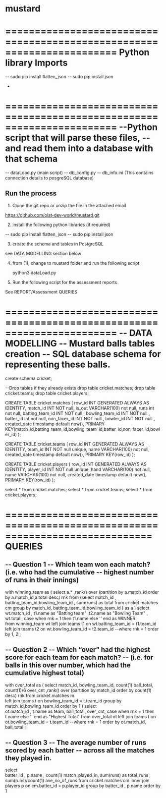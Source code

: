 # mustard
=======================================================================
Python library Imports
=======================================================================

-- sudo pip install flatten_json
-- sudo pip install json

-
=======================================================================
--Python script that will parse these files, 
--and read them into a database with that schema
=======================================================================

-- dataLoad.py (main script)
-- db_config.py
-- db_info.ini  (This contains connection details to posgreSQL database)


Run the process
-----------------

1.	Clone the git repo or unzip the file in the attached email

https://github.com/olat-dev-world/mustard.git

2.	install the following python libraries (if required) 

-- sudo pip install flatten_json
-- sudo pip install json

3.	create the schema and tables in PostgreSQL 

see DATA MODELLING section below


4.	from (1), change to mustard folder and run the following script

 	python3 dataLoad.py

5.	Run the following script for the assessment reports

See REPORT/Assessment QUERIES


=======================================================================
-- DATA MODELLING
-- Mustard balls tables creation 
-- SQL database schema for representing these balls.
======================================================================

create schema cricket;

--Drop tables if they already exists
drop table cricket.matches;
drop table cricket.teams;
drop table cricket.players;

CREATE TABLE cricket.matches (
    row_id INT GENERATED ALWAYS AS IDENTITY,
    match_id INT NOT null,
    is_out VARCHAR(100) not null,
    runs int not null,
    batting_team_id INT NOT null ,
    bowling_team_id INT NOT null ,
    batter_id int not null,
    non_facer_id INT NOT null ,
    bowler_id INT NOT null ,
    created_date timestamp default now(),
    PRIMARY KEY(match_id,batting_team_id,bowling_team_id,batter_id,non_facer_id,bowler_id)
);

CREATE TABLE cricket.teams (
    row_id INT GENERATED ALWAYS AS IDENTITY,
    team_id INT NOT null unique,
    name VARCHAR(100) not null,
    created_date timestamp default now(),
    PRIMARY KEY(row_id)
);


CREATE TABLE cricket.players (
    row_id INT GENERATED ALWAYS AS IDENTITY,
    player_id INT NOT null unique,
    hand VARCHAR(100) not null,
    name VARCHAR(100) not null,
    created_date timestamp default now(),
    PRIMARY KEY(row_id)
);


select * from cricket.matches;
select * from cricket.teams;
select * from cricket.players;



=============================================================================
QUERIES
=============================================================================

-- Question 1 
-- Which team won each match? (i.e. who had the cumulative 
-- highest number of runs in their innings)
-----------------------------------------------------------------

with winning_team as 
(
	select 
		a.* ,rank() over (partition by a.match_id order by a.match_id,a.total desc)  rnk
	from (select  match_id , batting_team_id,bowling_team_id , sum(runs) as total 
			from cricket.matches cm 
			group by match_id, batting_team_id,bowling_team_id 
		)  as a 
) 
select wt.match_id , t1.name as "Batting team" ,t2.name as "Bowling Team" , wt.total ,
	case when rnk = 1 then t1.name else '' end as WINNER  
from winning_team wt
	left join teams t1
		on wt.batting_team_id = t1.team_id 
	left join teams t2 
		on wt.bowling_team_id = t2.team_id 
--where rnk = 1
order by 1, 2 ;



-- Question 2
-- Which “over” had the highest score for each team for each match? 
-- (i.e. for balls in this over number, which had the cumulative highest total)
--------------------------------------------------------------------------------

with over_total as 
(
	select  match_id, bowling_team_id, count(1) ball_total, count(1)/6 over_cnt
		,rank() over (partition by match_id order by count(1) desc)  rnk 
	from cricket.matches m  
		left join teams t 
			on bowling_team_id = t.team_id
	group by match_id,bowling_team_id
	order by 1 
)
select  
	ot.match_id , t.name as team, ball_total, over_cnt, 
	case when rnk = 1 then t.name else '' end as "Highest Total"
from over_total ot
	left join teams t 
		on ot.bowling_team_id = t.team_id
--where rnk = 1
order by ot.match_id, ball_total ;


-- Question 3
-- The average number of runs scored by each batter 
-- across all the matches they played in.
---------------------------------------------------------

select   
	batter_id , p.name , count(1) match_played_in, sum(runs) as total_runs ,
	sum(runs)/count(1) ave_no_of_runs
from cricket.matches cm 
	inner join players p
		on cm.batter_id = p.player_id
group by  batter_id , p.name order by 1
	

		